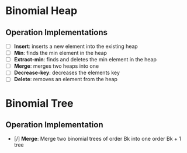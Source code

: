 # Binomial Heap

## Operation Implementations

- [ ] **Insert**: inserts a new element into the existing heap
- [ ] **Min**: finds the min element in the heap
- [ ] **Extract-min**: finds and deletes the min element in the heap
- [ ] **Merge**: merges two heaps into one
- [ ] **Decrease-key**: decreases the elements key
- [ ] **Delete**: removes an element from the heap

# Binomial Tree

## Operation Implementation

- [/] **Merge**: Merge two binomial trees of order Bk into one order Bk + 1 tree